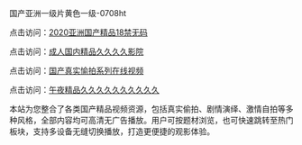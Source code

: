 国产亚洲一级片黄色一级-0708ht

点击访问：<a href="https://bered.pages.dev/">2020亚洲国产精品18禁无码</a>

点击访问：<a href="https://rtj-3zo.pages.dev/">成人国内精品久久久久影院</a>

点击访问：<a href="https://vassv.pages.dev/">国产真实愉拍系列在线视频</a>

点击访问：<a href="https://gsd-agv.pages.dev/">午夜精品久久久久久久久久久久</a>

<p>本站为您整合了各类国产精品视频资源，包括真实偷拍、剧情演绎、激情自拍等多种风格，全部内容均可高清无广告播放。用户可按题材浏览，也可快速跳转至热门板块，支持多设备无缝切换播放，打造更便捷的观影体验。</p>

<span style="display:none;">[Canonical link](）</span>
